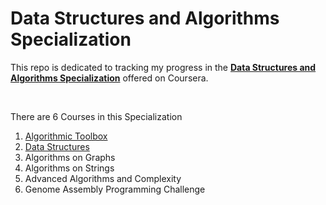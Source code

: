 # Data Structures and Algorithms Specialization
This repo is dedicated to tracking my progress in the [**Data Structures and Algorithms Specialization**](https://www.coursera.org/specializations/data-structures-algorithms) offered on Coursera.

<br>

There are 6 Courses in this Specialization
1. [Algorithmic Toolbox](https://www.coursera.org/learn/algorithmic-toolbox?specialization=data-structures-algorithms)
2. [Data Structures](https://www.coursera.org/learn/data-structures?specialization=data-structures-algorithms)
3. Algorithms on Graphs
4. Algorithms on Strings
5. Advanced Algorithms and Complexity
6. Genome Assembly Programming Challenge

<!--
commented code
-->

